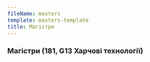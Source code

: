 ```yaml
---
fileName: masters
template: masters-template
title: Магістри
---
```

### Магістри (181, G13 Харчові технології)